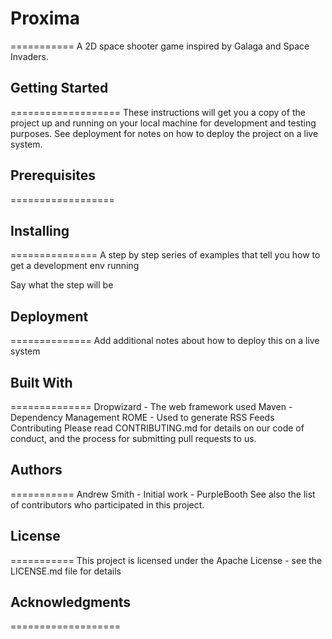 # Proxima
===========
A 2D space shooter game inspired by Galaga and Space Invaders.

## Getting Started
===================
These instructions will get you a copy of the project up and running on your local machine for development and testing purposes. See deployment for notes on how to deploy the project on a live system.

## Prerequisites
==================



## Installing
===============
A step by step series of examples that tell you how to get a development env running

Say what the step will be

## Deployment
==============
Add additional notes about how to deploy this on a live system

## Built With
==============
Dropwizard - The web framework used
Maven - Dependency Management
ROME - Used to generate RSS Feeds
Contributing
Please read CONTRIBUTING.md for details on our code of conduct, and the process for submitting pull requests to us.

## Authors
===========
Andrew Smith - Initial work - PurpleBooth
See also the list of contributors who participated in this project.

## License
===========
This project is licensed under the Apache License - see the LICENSE.md file for details

## Acknowledgments
===================
